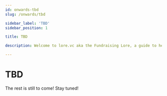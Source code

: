 ```yaml
---
id: onwards-tbd
slug: /onwards/tbd

sidebar_label: 'TBD'
sidebar_position: 1

title: TBD

description: Welcome to lore.vc aka the Fundraising Lore, a guide to help founder CEOs successfully raise early-stage VC financing from Silicon Valley investors

---
```


# TBD

The rest is still to come! Stay tuned!
